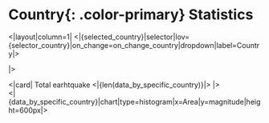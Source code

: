 # **Country**{: .color-primary} Statistics

<|layout|column=1|
<|{selected_country}|selector|lov={selector_country}|on_change=on_change_country|dropdown|label=Country|>

|>

<|card|
Total earhtquake <|{len(data_by_specific_country)}|> 
|>
<br/>
<|{data_by_specific_country}|chart|type=histogram|x=Area|y=magnitude|height=600px|>


